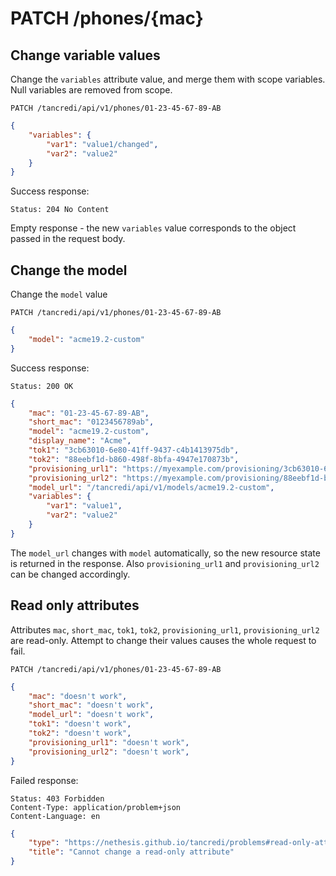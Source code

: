 # PATCH /phones/{mac}

## Change variable values

Change the `variables` attribute value, and merge them with scope variables. Null variables are removed from scope.

    PATCH /tancredi/api/v1/phones/01-23-45-67-89-AB

```json
{
    "variables": {
        "var1": "value1/changed",
        "var2": "value2"
    }
}
```

Success response:

    Status: 204 No Content

Empty response - the new `variables` value corresponds to the object passed in
the request body.

## Change the model

Change the `model` value

    PATCH /tancredi/api/v1/phones/01-23-45-67-89-AB

```json
{
    "model": "acme19.2-custom"
}
```

Success response:

    Status: 200 OK

```json
{
    "mac": "01-23-45-67-89-AB",
    "short_mac": "0123456789ab",
    "model": "acme19.2-custom",
    "display_name": "Acme",
    "tok1": "3cb63010-6e80-41ff-9437-c4b1413975db",
    "tok2": "88eebf1d-b860-498f-8bfa-4947e170873b",
    "provisioning_url1": "https://myexample.com/provisioning/3cb63010-6e80-41ff-9437-c4b1413975db/%MACD.xml",
    "provisioning_url2": "https://myexample.com/provisioning/88eebf1d-b860-498f-8bfa-4947e170873b/%MACD.xml",
    "model_url": "/tancredi/api/v1/models/acme19.2-custom",
    "variables": {
        "var1": "value1",
        "var2": "value2"
    }
}
```

The `model_url` changes with `model` automatically, so the new resource state
is returned in the response. Also `provisioning_url1` and `provisioning_url2` 
can be changed accordingly.

## Read only attributes

Attributes `mac`, `short_mac`, `tok1`, `tok2`, `provisioning_url1`, `provisioning_url2` are
read-only. Attempt to change their values causes the whole request to fail.

    PATCH /tancredi/api/v1/phones/01-23-45-67-89-AB

```json
{
    "mac": "doesn't work",
    "short_mac": "doesn't work",
    "model_url": "doesn't work",
    "tok1": "doesn't work",
    "tok2": "doesn't work",
    "provisioning_url1": "doesn't work",
    "provisioning_url2": "doesn't work",
}
```

Failed response:

    Status: 403 Forbidden
    Content-Type: application/problem+json
    Content-Language: en

```json
{
    "type": "https://nethesis.github.io/tancredi/problems#read-only-attribute",
    "title": "Cannot change a read-only attribute"
}
```
